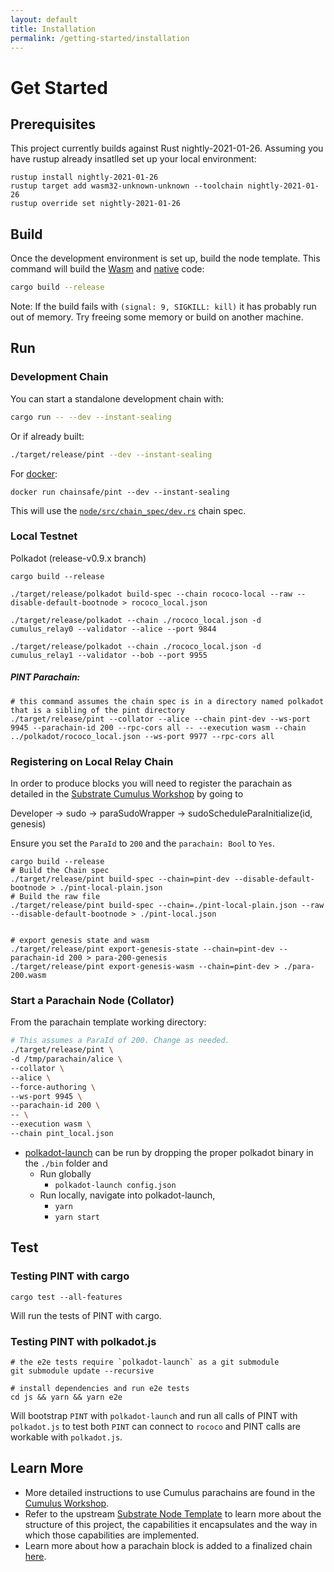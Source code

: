 ```yaml
---
layout: default
title: Installation
permalink: /getting-started/installation
---
```


# Get Started

## Prerequisites

This project currently builds against Rust nightly-2021-01-26. Assuming you have rustup already insatlled set up your local environment:

```shell
rustup install nightly-2021-01-26
rustup target add wasm32-unknown-unknown --toolchain nightly-2021-01-26
rustup override set nightly-2021-01-26
``` 

## Build

Once the development environment is set up, build the node template. This command will build the
[Wasm](https://substrate.dev/docs/en/knowledgebase/advanced/executor#wasm-execution) and
[native](https://substrate.dev/docs/en/knowledgebase/advanced/executor#native-execution) code:

```bash
cargo build --release
```

Note: If the build fails with `(signal: 9, SIGKILL: kill)` it has probably run out of memory. Try freeing some memory or build on another machine.

## Run

### Development Chain

You can start a standalone development chain with:

```bash
cargo run -- --dev --instant-sealing
```

Or if already built:

```bash
./target/release/pint --dev --instant-sealing
```

For [docker](https://github.com/ChainSafe/PINT/blob/main/docker/release.Dockerfile):

```
docker run chainsafe/pint --dev --instant-sealing
```

This will use the [`node/src/chain_spec/dev.rs`](../../node/src/chain_spec/dev.rs) chain spec.

### Local Testnet

Polkadot (release-v0.9.x branch)

```
cargo build --release

./target/release/polkadot build-spec --chain rococo-local --raw --disable-default-bootnode > rococo_local.json

./target/release/polkadot --chain ./rococo_local.json -d cumulus_relay0 --validator --alice --port 9844

./target/release/polkadot --chain ./rococo_local.json -d cumulus_relay1 --validator --bob --port 9955
```

##### PINT Parachain:

```
# this command assumes the chain spec is in a directory named polkadot that is a sibling of the pint directory
./target/release/pint --collator --alice --chain pint-dev --ws-port 9945 --parachain-id 200 --rpc-cors all -- --execution wasm --chain ../polkadot/rococo_local.json --ws-port 9977 --rpc-cors all
```

### Registering on Local Relay Chain

In order to produce blocks you will need to register the parachain as detailed in the [Substrate Cumulus Workshop](https://substrate.dev/cumulus-workshop/#/en/3-parachains/2-register) by going to

Developer -> sudo -> paraSudoWrapper -> sudoScheduleParaInitialize(id, genesis)

Ensure you set the `ParaId` to `200` and the `parachain: Bool` to `Yes`.

```
cargo build --release
# Build the Chain spec
./target/release/pint build-spec --chain=pint-dev --disable-default-bootnode > ./pint-local-plain.json
# Build the raw file
./target/release/pint build-spec --chain=./pint-local-plain.json --raw --disable-default-bootnode > ./pint-local.json


# export genesis state and wasm
./target/release/pint export-genesis-state --chain=pint-dev --parachain-id 200 > para-200-genesis
./target/release/pint export-genesis-wasm --chain=pint-dev > ./para-200.wasm
```


### Start a Parachain Node (Collator)

From the parachain template working directory:

```bash
# This assumes a ParaId of 200. Change as needed.
./target/release/pint \
-d /tmp/parachain/alice \
--collator \
--alice \
--force-authoring \
--ws-port 9945 \
--parachain-id 200 \
-- \
--execution wasm \
--chain pint_local.json
```



* [polkadot-launch](https://github.com/paritytech/polkadot-launch) can be run by dropping the proper polkadot binary in the  `./bin` folder and
    * Run globally
        * `polkadot-launch config.json`
    * Run locally, navigate into polkadot-launch,
        * ``` yarn ```
        * ``` yarn start ```


## Test

### Testing PINT with cargo

```
cargo test --all-features
```

Will run the tests of PINT with cargo.

### Testing PINT with polkadot.js

```
# the e2e tests require `polkadot-launch` as a git submodule
git submodule update --recursive

# install dependencies and run e2e tests
cd js && yarn && yarn e2e
```

Will bootstrap `PINT` with `polkadot-launch` and run all calls of PINT with `polkadot.js`
to test both `PINT` can connect to `rococo` and PINT calls are workable with `polkadot.js`.


## Learn More

- More detailed instructions to use Cumulus parachains are found in the
  [Cumulus Workshop](https://substrate.dev/cumulus-workshop/#/en/3-parachains/2-register).
- Refer to the upstream [Substrate Node Template](https://github.com/substrate-developer-hub/substrate-node-template)
  to learn more about the structure of this project, the capabilities it encapsulates and the way in
  which those capabilities are implemented.
- Learn more about how a parachain block is added to a finalized chain [here](https://polkadot.network/the-path-of-a-parachain-block/).

